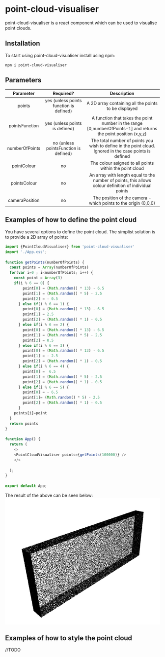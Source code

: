 # point-cloud-visualiser

point-cloud-visualiser is a react component which can be used to visualise point clouds.

## Installation

To start using point-cloud-visualiser install using npm:
```
npm i point-cloud-visualiser
```

## Parameters

Parameter           | Required?                                 | Description                                                                                                       |
:-----------------: | :---------------------------------------: | :---------------------------------------------------------------------------------------------------------------: |
points              | yes (unless points function is defined)   | A 2D array containing all the points to be displayed                                                              |
pointsFunction      | yes (unless points is defined)            | A function that takes the point number in the range [0,numberOfPoints-1] and returns the point position (x,y,z)   |
numberOfPoints      | no (unless pointsFunction is defined)     | The total number of points you wish to define in the point cloud. Ignored in the case points is defined           |
pointColour         | no                                        | The colour asigned to all points within the point cloud                                                           |
pointsColour        | no                                        | An array with length equal to the number of points, this allows colour definition of individual points            |
cameraPosition      | no                                        | The position of the camera - which points to the origin (0,0,0)                                                   |

## Examples of how to define the point cloud

You have several options to define the point cloud. The simplist solution is to provide a 2D array of points:

```js
import {PointCloudVisualiser} from 'point-cloud-visualiser'
import './App.css';

function getPoints(numberOfPoints) {
  const points = Array(numberOfPoints)
  for(var i=0 ; i<numberOfPoints; i++) {
    const point = Array(3)
    if(i % 6 == 0) {
        point[0] = (Math.random() * 13) - 6.5
        point[1] = (Math.random() * 5) - 2.5
        point[2] = - 0.5
      } else if(i % 6 == 1) {
        point[0] = (Math.random() * 13) - 6.5
        point[1] = 2.5
        point[2] = (Math.random() * 1) - 0.5
      } else if(i % 6 == 2) {
        point[0] = (Math.random() * 13) - 6.5
        point[1] = (Math.random() * 5) - 2.5
        point[2] = 0.5
      } else if(i % 6 == 3) {
        point[0] = (Math.random() * 13) - 6.5
        point[1] = - 2.5
        point[2] = (Math.random() * 1) - 0.5
      } else if(i % 6 == 4) {
        point[0] =  6.5
        point[1] = (Math.random() * 5) - 2.5
        point[2] = (Math.random() * 1) - 0.5
      } else if(i % 6 == 5) {
        point[0] = - 6.5
        point[1]= (Math.random() * 5) - 2.5
        point[2] = (Math.random() * 1) - 0.5
      }
    points[i]=point
  }
  return points
}

function App() {
  return (
    <>
    <PointCloudVisualiser points={getPoints(100000)} />
    </>
    
  );
}

export default App;
```
The result of the above can be seen below:
![Example1](/images/example1.png)

## Examples of how to style the point cloud

//TODO